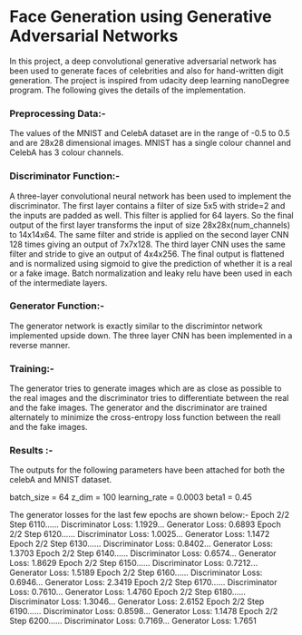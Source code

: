 # Face Generation using Generative Adversarial Networks

In this project, a deep convolutional generative adversarial network has been used to generate faces of celebrities and also for hand-written digit generation. The project is inspired from udacity deep learning nanoDegree program. The following gives the details of the implementation.


### Preprocessing Data:-
The values of the MNIST and CelebA dataset are in the range of -0.5 to 0.5 and are 28x28 dimensional images. MNIST has a single colour channel and CelebA has 3 colour channels. 

### Discriminator Function:-
A three-layer convolutional neural network has been used to implement the discriminator. The first layer contains a filter of size 5x5 with stride=2 and the inputs are padded as well. This filter is applied for 64 layers. So the final output of the first layer transforms the input of size 28x28x(num_channels) to 14x14x64. The same filter and stride is applied on the second layer CNN 128 times giving an output of 7x7x128. The third layer CNN uses the same filter and stride to give an output of 4x4x256. The final output is flattened and is normalized using sigmoid to give the prediction of whether it is a real or a fake image. Batch normalization and leaky relu have been used in each of the intermediate layers.

### Generator Function:-
The generator network is exactly similar to the discrimintor network implemented upside down. The three layer CNN has been implemented in a reverse manner.

### Training:-
The generator tries to generate images which are as close as possible to the real images and the discriminator tries to differentiate between the real and the fake images. The generator and the discriminator are trained alternately to minimize the cross-entropy loss function between the reall and the fake images. 

### Results :-
The outputs for the following parameters have been attached for both the celebA and MNIST dataset.

batch_size = 64
z_dim = 100
learning_rate = 0.0003
beta1 = 0.45

The generator losses for the last few epochs are shown below:-
Epoch 2/2 Step 6110...... Discriminator Loss: 1.1929... Generator Loss: 0.6893
Epoch 2/2 Step 6120...... Discriminator Loss: 1.0025... Generator Loss: 1.1472
Epoch 2/2 Step 6130...... Discriminator Loss: 0.8402... Generator Loss: 1.3703
Epoch 2/2 Step 6140...... Discriminator Loss: 0.6574... Generator Loss: 1.8629
Epoch 2/2 Step 6150...... Discriminator Loss: 0.7212... Generator Loss: 1.5189
Epoch 2/2 Step 6160...... Discriminator Loss: 0.6946... Generator Loss: 2.3419
Epoch 2/2 Step 6170...... Discriminator Loss: 0.7610... Generator Loss: 1.4760
Epoch 2/2 Step 6180...... Discriminator Loss: 1.3046... Generator Loss: 2.6152
Epoch 2/2 Step 6190...... Discriminator Loss: 0.8598... Generator Loss: 1.1478
Epoch 2/2 Step 6200...... Discriminator Loss: 0.7169... Generator Loss: 1.7651
